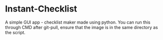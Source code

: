 # Instant-Checklist
A simple GUI app - checklist maker made using python. 
You can run this through CMD after git-pull, ensure that the image is in the same directory as the script.
